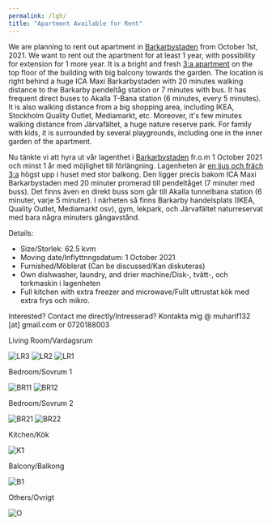 ```yaml
---
permalink: /lgh/
title: "Apartment Available for Rent"
---
```


We are planning to rent out apartment in [Barkarbystaden](https://barkarby.se/) from October 1st, 2021. We want to rent out the apartment for at least 1 year, with possibility for extension for 1 more year. It is a bright and fresh [3:a apartment](https://goo.gl/maps/KsAkYe7GNgKLiTyo9) on the top floor of the building with big balcony towards the garden. The location is right behind a huge ICA Maxi Barkarbystaden with 20 minutes walking distance to the Barkarby pendeltåg station or 7 minutes with bus. It has frequent direct buses to Akalla T-Bana station (6 minutes, every 5 minutes). It is also walking distance from a big shopping area, including IKEA, Stockholm Quality Outlet, Mediamarkt, etc. Moreover, it's few minutes walking distance from Järvafältet, a huge nature reserve park. For family with kids, it is surrounded by several playgrounds, including one in the inner garden of the apartment.

Nu tänkte vi att hyra ut vår lagenthet i [Barkarbystaden](https://barkarby.se/) fr.o.m 1 October 2021 och minst 1 år med möjlighet till förlängning. Lagenheten är [en ljus och fräch 3:a](https://goo.gl/maps/KsAkYe7GNgKLiTyo9) högst upp i huset med stor balkong. Den ligger precis bakom ICA Maxi Barkarbystaden med 20 minuter promerad till pendeltåget (7 minuter med buss). Det finns även en direkt buss som går till Akalla tunnelbana station (6 minuter, varje 5 minuter). I närheten så finns Barkarby handelsplats (IKEA, Quality Outlet, Mediamarkt osv), gym, lekpark, och Järvafältet naturreservat med bara några minuters gångavstånd.

Details:

* Size/Storlek: 62.5 kvm
* Moving date/Inflyttnngsdatum: 1 October 2021
* Furnished/Möblerat (Can be discussed/Kan diskuteras)
* Own dishwasher, laundry, and drier machine/Disk-, tvätt-, och torkmaskin i lagenheten
* Full kitchen with extra freezer and microwave/Fullt uttrustat kök med extra frys och mikro.

Interested? Contact me directly/Intresserad? Kontakta mig @ muharif132 [at] gmail.com or 0720188003

Living Room/Vardagsrum

![LR3](https://raw.githubusercontent.com/muharif/PersonalBlog/master/assets/apt/vardag_3.jpg)
![LR2](https://raw.githubusercontent.com/muharif/PersonalBlog/master/assets/apt/vardag_1.jpg)
![LR1](https://raw.githubusercontent.com/muharif/PersonalBlog/master/assets/apt/vardag_2.jpg)

Bedroom/Sovrum 1

![BR11](https://raw.githubusercontent.com/muharif/PersonalBlog/master/assets/apt/sovrum1_1.jpg)
![BR12](https://raw.githubusercontent.com/muharif/PersonalBlog/master/assets/apt/sovrum1_2.jpg)

Bedroom/Sovrum 2

![BR21](https://raw.githubusercontent.com/muharif/PersonalBlog/master/assets/apt/sovrum2_1.jpg)
![BR22](https://raw.githubusercontent.com/muharif/PersonalBlog/master/assets/apt/sovrum2_2.jpg)

Kitchen/Kök

![K1](https://raw.githubusercontent.com/muharif/PersonalBlog/master/assets/apt/kok_1.jpg)

Balcony/Balkong

![B1](https://raw.githubusercontent.com/muharif/PersonalBlog/master/assets/apt/kok_1.jpg)

Others/Ovrigt

![O](https://raw.githubusercontent.com/muharif/PersonalBlog/master/assets/apt/pano_1.jpg)


